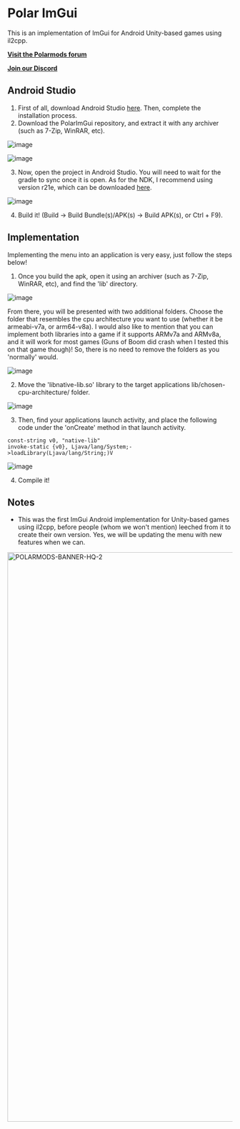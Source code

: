 # Polar ImGui
This is an implementation of ImGui for Android Unity-based games using il2cpp.

**[Visit the Polarmods forum](https://polarmods.com/)**

**[Join our Discord](https://discord.gg/swFjrMZuYr)**

## Android Studio
1. First of all, download Android Studio [here](https://developer.android.com/studio). Then, complete the installation process.
2. Download the PolarImGui repository, and extract it with any archiver (such as 7-Zip, WinRAR, etc).
 
![image](https://user-images.githubusercontent.com/64957743/173016188-401c7a8f-7fce-4f7a-b560-453098e8b0e0.png)

![image](https://user-images.githubusercontent.com/64957743/173016572-d18c5ba9-00ff-43d1-9f0c-9c163d3e255d.png)

3. Now, open the project in Android Studio. You will need to wait for the gradle to sync once it is open. As for the NDK, I recommend using version r21e, which can be downloaded [here](https://github.com/android/ndk/wiki/Unsupported-Downloads#r21e).

![image](https://user-images.githubusercontent.com/64957743/173019991-0d7db98d-6b67-41e0-a0a0-c34f5a68fe78.png)

4. Build it! (Build -> Build Bundle(s)/APK(s) -> Build APK(s), or Ctrl + F9).

## Implementation
Implementing the menu into an application is very easy, just follow the steps below!

1. Once you build the apk, open it using an archiver (such as 7-Zip, WinRAR, etc), and find the 'lib' directory.

![image](https://user-images.githubusercontent.com/64957743/173011691-9563f44f-840a-400e-9931-7a80eb816ea7.png)

From there, you will be presented with two additional folders. Choose the folder that resembles the cpu architecture you want to use (whether it be armeabi-v7a, or arm64-v8a). I would also like to mention that you can implement both libraries into a game if it supports ARMv7a and ARMv8a, and it will work for most games (Guns of Boom did crash when I tested this on that game though)! So, there is no need to remove the folders as you 'normally' would.

![image](https://user-images.githubusercontent.com/64957743/173011171-7a89375d-8477-4a90-93ce-6998100aca04.png)

2. Move the 'libnative-lib.so' library to the target applications lib/chosen-cpu-architecture/ folder.

![image](https://user-images.githubusercontent.com/64957743/173011227-a94a7889-4d23-4803-a796-652a34f6f3dc.png)

3. Then, find your applications launch activity, and place the following code under the 'onCreate' method in that launch activity.

```
const-string v0, "native-lib"
invoke-static {v0}, Ljava/lang/System;->loadLibrary(Ljava/lang/String;)V
```

![image](https://user-images.githubusercontent.com/64957743/173011463-7721f889-76e6-4df2-8bcd-b9fc04445262.png)

4. Compile it!

## Notes
* This was the first ImGui Android implementation for Unity-based games using il2cpp, before people (whom we won't mention) leeched from it to create their own version. Yes, we will be updating the menu with new features when we can.

<img width="1276" alt="POLARMODS-BANNER-HQ-2" src="https://user-images.githubusercontent.com/64957743/173014961-edc5c55f-8dca-4c39-a1aa-c3a22f8beb22.png">

